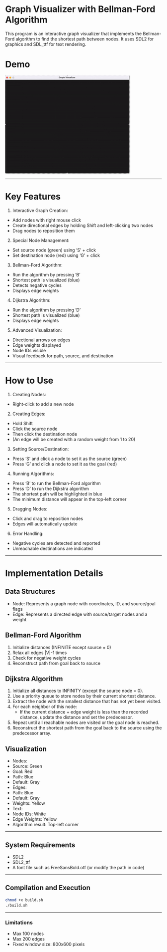 # Graph Visualizer with Bellman-Ford Algorithm

This program is an interactive graph visualizer that implements the Bellman-Ford algorithm to find the shortest path between nodes. It uses SDL2 for graphics and SDL_ttf for text rendering.

# Demo

![Demo](../assets/bellman-ford.gif)

---

# Key Features
1.	Interactive Graph Creation:
- Add nodes with right mouse click
- Create directional edges by holding Shift and left-clicking two nodes
- Drag nodes to reposition them
2.	Special Node Management:
- Set source node (green) using ‘S’ + click
- Set destination node (red) using ‘G’ + click
3.	Bellman-Ford Algorithm:
- Run the algorithm by pressing ‘B’
- Shortest path is visualized (blue)
- Detects negative cycles
- Displays edge weights
4.	Dijkstra Algorithm:
- Run the algorithm by pressing ‘D’
- Shortest path is visualized (blue)
- Displays edge weights
5.	Advanced Visualization:
- Directional arrows on edges
- Edge weights displayed
- Node IDs visible
- Visual feedback for path, source, and destination

---

# How to Use
1.	Creating Nodes:
- Right-click to add a new node
2.	Creating Edges:
- Hold Shift
- Click the source node
- Then click the destination node
- (An edge will be created with a random weight from 1 to 20)
3.	Setting Source/Destination:
- Press ‘S’ and click a node to set it as the source (green)
- Press ‘G’ and click a node to set it as the goal (red)
4.	Running Algorithms:
- Press ‘B’ to run the Bellman-Ford algorithm
- Press ‘D’ to run the Dijkstra algorithm
- The shortest path will be highlighted in blue
- The minimum distance will appear in the top-left corner
5.	Dragging Nodes:
- Click and drag to reposition nodes
- Edges will automatically update
6.	Error Handling:
- Negative cycles are detected and reported
- Unreachable destinations are indicated

---

# Implementation Details

## Data Structures
- Node: Represents a graph node with coordinates, ID, and source/goal flags
- Edge: Represents a directed edge with source/target nodes and a weight

## Bellman-Ford Algorithm
1.	Initialize distances (INFINITE except source = 0)
2.	Relax all edges |V|-1 times
3.	Check for negative weight cycles
4.	Reconstruct path from goal back to source

## Dijkstra Algorithm
1.	Initialize all distances to INFINITY (except the source node = 0).
2.	Use a priority queue to store nodes by their current shortest distance.
3.	Extract the node with the smallest distance that has not yet been visited.
4.	For each neighbor of this node:
    - If the current distance + edge weight is less than the recorded distance, update the distance and set the predecessor.
5.	Repeat until all reachable nodes are visited or the goal node is reached.
6.	Reconstruct the shortest path from the goal back to the source using the predecessor array.

## Visualization
- Nodes:
- Source: Green
- Goal: Red
- Path: Blue
- Default: Gray
- Edges:
- Path: Blue
- Default: Gray
- Weights: Yellow
- Text:
- Node IDs: White
- Edge Weights: Yellow
- Algorithm result: Top-left corner

---

## System Requirements
- SDL2
- SDL2_ttf
- A font file such as FreeSansBold.otf (or modify the path in code)

---

## Compilation and Execution
```bash
chmod +x build.sh
./build.sh
```

---

### Limitations
- Max 100 nodes
- Max 200 edges
- Fixed window size: 800x600 pixels